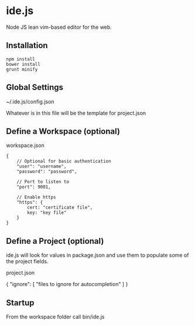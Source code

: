
ide.js
======

Node JS lean vim-based editor for the web. 

Installation
------------

	npm install
	bower install
	grunt minify

Global Settings
---------------

~/.ide.js/config.json

Whatever is in this file will be the template for project.json


Define a Workspace (optional)
-----------------------------

workspace.json

	{
		// Optional for basic authentication
		"user": "username",
		"password": "password",
		
		// Port to listen to
		"port": 9001,
		
		// Enable https
		"https": {
			cert: "certificate file",
			key: "key file"
		}
	}


Define a Project (optional)
---------------------------

ide.js will look for values in package.json and use them to populate some of 
the project fields.

project.json

{
	"ignore": [ "files to ignore for autocompletion" ]
}

Startup
-------

From the workspace folder call bin/ide.js

